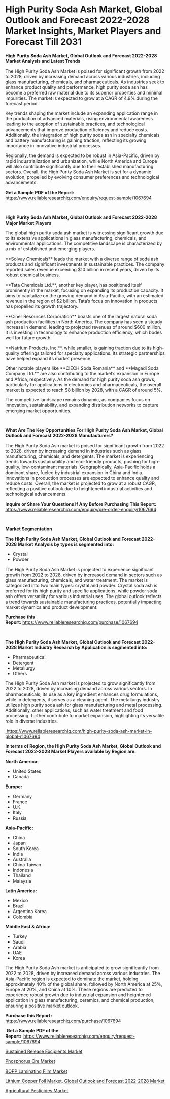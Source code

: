 <p><h1>High Purity Soda Ash Market, Global Outlook and Forecast 2022-2028 Market Insights, Market Players and Forecast Till 2031</h1></p><p><strong>High Purity Soda Ash Market, Global Outlook and Forecast 2022-2028 Market Analysis and Latest Trends</strong></p>
<p><p>The High Purity Soda Ash Market is poised for significant growth from 2022 to 2028, driven by increasing demand across various industries, including glass manufacturing, chemicals, and pharmaceuticals. As industries seek to enhance product quality and performance, high purity soda ash has become a preferred raw material due to its superior properties and minimal impurities. The market is expected to grow at a CAGR of 4.9% during the forecast period.</p><p>Key trends shaping the market include an expanding application range in the production of advanced materials, rising environmental awareness leading to the adoption of sustainable practices, and technological advancements that improve production efficiency and reduce costs. Additionally, the integration of high purity soda ash in specialty chemicals and battery manufacturing is gaining traction, reflecting its growing importance in innovative industrial processes.</p><p>Regionally, the demand is expected to be robust in Asia-Pacific, driven by rapid industrialization and urbanization, while North America and Europe will also contribute significantly due to their established manufacturing sectors. Overall, the High Purity Soda Ash Market is set for a dynamic evolution, propelled by evolving consumer preferences and technological advancements.</p></p>
<p><strong>Get a Sample PDF of the Report:&nbsp;</strong> <a href="https://www.reliableresearchiq.com/enquiry/request-sample/1067694">https://www.reliableresearchiq.com/enquiry/request-sample/1067694</a></p>
<p>&nbsp;</p>
<p><strong>High Purity Soda Ash Market, Global Outlook and Forecast 2022-2028 Major Market Players</strong></p>
<p><p>The global high purity soda ash market is witnessing significant growth due to its extensive applications in glass manufacturing, chemicals, and environmental applications. The competitive landscape is characterized by a mix of established and emerging players.</p><p>**Solvay Chemicals** leads the market with a diverse range of soda ash products and significant investments in sustainable practices. The company reported sales revenue exceeding $10 billion in recent years, driven by its robust chemical business.</p><p>**Tata Chemicals Ltd.**, another key player, has positioned itself prominently in the market, focusing on expanding its production capacity. It aims to capitalize on the growing demand in Asia-Pacific, with an estimated revenue in the region of $2 billion. Tata’s focus on innovation in products has propelled its growth trajectory.</p><p>**Ciner Resources Corporation** boasts one of the largest natural soda ash production facilities in North America. The company has seen a steady increase in demand, leading to projected revenues of around $600 million. It is investing in technology to enhance production efficiency, which bodes well for future growth.</p><p>**Natrium Products, Inc.**, while smaller, is gaining traction due to its high-quality offerings tailored for specialty applications. Its strategic partnerships have helped expand its market presence.</p><p>Other notable players like **CIECH Soda Romania** and **Magadi Soda Company Ltd.** are also contributing to the market’s expansion in Europe and Africa, respectively. As the demand for high purity soda ash grows, particularly for applications in electronics and pharmaceuticals, the overall market is expected to reach $8 billion by 2028, with a CAGR of around 5%. </p><p>The competitive landscape remains dynamic, as companies focus on innovation, sustainability, and expanding distribution networks to capture emerging market opportunities.</p></p>
<p>&nbsp;</p>
<p><strong>What Are The Key Opportunities For High Purity Soda Ash Market, Global Outlook and Forecast 2022-2028 Manufacturers?</strong></p>
<p><p>The High Purity Soda Ash market is poised for significant growth from 2022 to 2028, driven by increasing demand in industries such as glass manufacturing, chemicals, and detergents. The market is experiencing trends towards sustainability and eco-friendly products, pushing for high-quality, low-contaminant materials. Geographically, Asia-Pacific holds a dominant share, fueled by industrial expansion in China and India. Innovations in production processes are expected to enhance quality and reduce costs. Overall, the market is projected to grow at a robust CAGR, reflecting a positive outlook due to heightened industrial activities and technological advancements.</p></p>
<p><strong>Inquire or Share Your Questions If Any Before Purchasing This Report:</strong> <a href="https://www.reliableresearchiq.com/enquiry/pre-order-enquiry/1067694">https://www.reliableresearchiq.com/enquiry/pre-order-enquiry/1067694</a></p>
<p>&nbsp;</p>
<p><strong>Market Segmentation</strong></p>
<p><strong>The High Purity Soda Ash Market, Global Outlook and Forecast 2022-2028 Market Analysis by types is segmented into:</strong></p>
<p><ul><li>Crystal</li><li>Powder</li></ul></p>
<p><p>The High Purity Soda Ash Market is projected to experience significant growth from 2022 to 2028, driven by increased demand in sectors such as glass manufacturing, chemicals, and water treatment. The market is categorized into two main types: crystal and powder. Crystal soda ash is preferred for its high purity and specific applications, while powder soda ash offers versatility for various industrial uses. The global outlook reflects a trend towards sustainable manufacturing practices, potentially impacting market dynamics and product development.</p></p>
<p><strong>Purchase this Report:&nbsp;</strong><a href="https://www.reliableresearchiq.com/purchase/1067694">https://www.reliableresearchiq.com/purchase/1067694</a></p>
<p>&nbsp;</p>
<p><strong>The High Purity Soda Ash Market, Global Outlook and Forecast 2022-2028 Market Industry Research by Application is segmented into:</strong></p>
<p><ul><li>Pharmaceutical</li><li>Detergent</li><li>Metallurgy</li><li>Others</li></ul></p>
<p><p>The High Purity Soda Ash market is projected to grow significantly from 2022 to 2028, driven by increasing demand across various sectors. In pharmaceuticals, its use as a key ingredient enhances drug formulations, while in detergents, it serves as a cleaning agent. The metallurgy industry utilizes high purity soda ash for glass manufacturing and metal processing. Additionally, other applications, such as water treatment and food processing, further contribute to market expansion, highlighting its versatile role in diverse industries.</p></p>
<p><a href="https://www.reliableresearchiq.com/high-purity-soda-ash-market-in-global-r1067694">&nbsp;https://www.reliableresearchiq.com/high-purity-soda-ash-market-in-global-r1067694</a></p>
<p><strong>In terms of Region, the High Purity Soda Ash Market, Global Outlook and Forecast 2022-2028 Market Players available by Region are:</strong></p>
<p>
    <p> <strong> North America: </strong>
        <ul>
            <li>United States</li>
            <li>Canada</li>
        </ul>
        </p> 
    <p> <strong> Europe: </strong>
        <ul>
            <li>Germany</li>
            <li>France</li>
            <li>U.K.</li>
            <li>Italy</li>
            <li>Russia</li>
        </ul>
        </p> 
    <p> <strong> Asia-Pacific: </strong>
        <ul>
            <li>China</li>
            <li>Japan</li>
            <li>South Korea</li>
            <li>India</li>
            <li>Australia</li>
            <li>China Taiwan</li>
            <li>Indonesia</li>
            <li>Thailand</li>
            <li>Malaysia</li>
        </ul>
        </p> 
    <p> <strong> Latin America: </strong>
        <ul>
            <li>Mexico</li>
            <li>Brazil</li>
            <li>Argentina Korea</li>
            <li>Colombia</li>
        </ul>
        </p> 
    <p> <strong> Middle East & Africa: </strong>
        <ul>
            <li>Turkey</li>
            <li>Saudi</li>
            <li>Arabia</li>
            <li>UAE</li>
            <li>Korea</li>
        </ul>
    </p>
    </p>
<p><p>The High Purity Soda Ash market is anticipated to grow significantly from 2022 to 2028, driven by increased demand across various industries. The Asia-Pacific region is expected to dominate the market, holding approximately 40% of the global share, followed by North America at 25%, Europe at 20%, and China at 10%. These regions are predicted to experience robust growth due to industrial expansion and heightened application in glass manufacturing, ceramics, and chemical production, ensuring a positive market outlook.</p></p>
<p><strong>Purchase this Report: </strong><a href="https://www.reliableresearchiq.com/purchase/1067694">https://www.reliableresearchiq.com/purchase/1067694</a></p>
<p>&nbsp;<strong>Get a Sample PDF of the Report:&nbsp;&nbsp;</strong><a href="https://www.reliableresearchiq.com/enquiry/request-sample/1067694">https://www.reliableresearchiq.com/enquiry/request-sample/1067694</a></p>
<p><strong></strong></p>
<p><p><a href="https://www.linkedin.com/pulse/sustained-release-excipients-market-global-regional-analysis-4xmff?trackingId=70dtbivyT5SqGiPxWpolyA%3D%3D">Sustained Release Excipients Market</a></p><p><a href="https://issuu.com/reportprime-2/docs/phosphorus-ore-market-size-2030.ppt_2e2c59974ac6b8">Phosphorus Ore Market</a></p><p><a href="https://issuu.com/reportprime-2/docs/bopp-laminating-film-market-size-20_15a7faa24e3a14">BOPP Laminating Film Market</a></p><p><a href="https://github.com/MelgarBasny/Market-Research-Report-List-1/blob/main/lithium-copper-foil-market-global-outlook-and-forecast-2022-2028-market.md">Lithium Copper Foil Market, Global Outlook and Forecast 2022-2028 Market</a></p><p><a href="https://medium.com/@audieyost/the-global-agricultural-pesticides-market-is-a-dynamic-and-growing-industry-c529253a7ae4">Agricultural Pesticides Market</a></p></p>